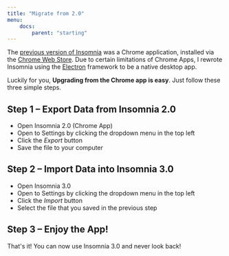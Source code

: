 ```yaml
---
title: "Migrate from 2.0"
menu:
    docs:
        parent: "starting"
---
```


The [previous version of Insomnia](https://chrome.google.com/webstore/detail/insomnia-rest-client/gmodihnfibbjdecbanmpmbmeffnmloel) 
was a Chrome application, installed via the [Chrome Web Store](https://chrome.google.com/webstore).
Due to certain limitations of Chrome Apps, I rewrote Insomnia using the 
[Electron](http://electron.atom.io/) framework to be a native desktop app.

Luckily for you, **Upgrading from the Chrome app is easy**. Just follow these three simple steps.


## Step 1 – Export Data from Insomnia 2.0

- Open Insomnia 2.0 (Chrome App)
- Open to Settings by clicking the dropdown menu in the top left
- Click the _Export_ button
- Save the file to your computer


## Step 2 – Import Data into Insomnia 3.0

- Open Insomnia 3.0 
- Open to Settings by clicking the dropdown menu in the top left
- Click the _Import_ button
- Select the file that you saved in the previous step


## Step 3 – Enjoy the App!

That's it! You can now use Insomnia 3.0 and never look back!


